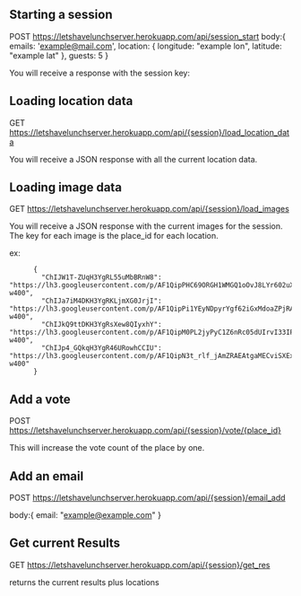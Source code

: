 ## Starting a session

POST  https://letshavelunchserver.herokuapp.com/api/session_start
	body:{
    emails: 'example@mail.com',
    location: {
      longitude: "example lon",
      latitude: "example lat"
    },
    guests: 5
  }

You will receive a response with the session key:



## Loading location data

GET https://letshavelunchserver.herokuapp.com/api/{session}/load_location_data

You will receive a JSON response with all the current location data.

## Loading image data

GET https://letshavelunchserver.herokuapp.com/api/{session}/load_images

You will receive a JSON response with the current images for the session.
The key for each image is the place_id for each location.

ex:

```
      {
        "ChIJW1T-ZUqH3YgRL55uMbBRnW8": "https://lh3.googleusercontent.com/p/AF1QipPHC69ORGH1WMGQ1oOvJ8LYr602uXKNeMGWIktL=s1600-w400",
        "ChIJa7iM4DKH3YgRKLjmXG0JrjI": "https://lh3.googleusercontent.com/p/AF1QipPi1YEyNDpyrYgf62iGxMdoaZPjRASIotNcgkic=s1600-w400",
        "ChIJkQ9ttDKH3YgRsXew8QIyxhY": "https://lh3.googleusercontent.com/p/AF1QipM0PL2jyPyC1Z6nRc05dUIrvI33IPqczYGLBc6C=s1600-w400",
        "ChIJp4_GQkqH3YgR46URowhCCIU": "https://lh3.googleusercontent.com/p/AF1QipN3t_rlf_jAmZRAEAtgaMECviSXExGjj1HkiN02=s1600-w400"
      }
```
## Add a vote

POST https://letshavelunchserver.herokuapp.com/api/{session}/vote/{place_id}

This will increase the vote count of the place by one.

## Add an email
POST https://letshavelunchserver.herokuapp.com/api/{session}/email_add

  body:{
    email: "example@example.com"
  }

## Get current Results

GET https://letshavelunchserver.herokuapp.com/api/{session}/get_res

  returns the current results plus locations
